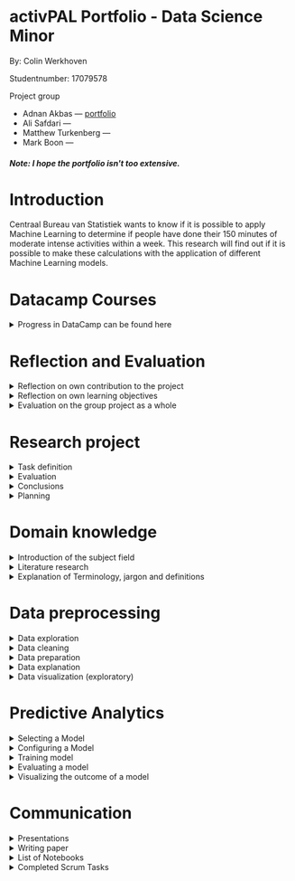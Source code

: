 # activPAL Portfolio - Data Science Minor 
By: Colin Werkhoven 

Studentnumber: 17079578

Project group
- Adnan Akbas — [portfolio](https://github.com/klict/activepal-portfolio)
- Ali Safdari — 
- Matthew Turkenberg — 
- Mark Boon — 

#### *Note: I hope the portfolio isn't too extensive.*

# Introduction

Centraal Bureau van Statistiek wants to know if it is possible to apply Machine Learning to determine if people have done their 150 minutes of moderate intense activities within a week. This research will find out if it is possible to make these calculations with the application of different Machine Learning models. 

# Datacamp Courses

<details><summary>Progress in DataCamp can be found here</summary>

![](Images/datacamp-progress-colin-werkhoven.PNG)

</details>

# Reflection and Evaluation

<details><summary>Reflection on own contribution to the project</summary>

##### Situation

This project is done during the COVID-19 pandemic and will therefore be completed in an online environment. This will bring some complications, but our team will figure out ways to make this work. 

Before starting this project I decided I wanted to work on my `leader` and `initiative` sides. This meant starting and leading standups and taking initiative to get in contact with teachers and CBS.  

##### Task
With my initiative to work on my leader role I found it important to know what every team member was doing. Besides knowing what my team members were doing I decided to work on new unknown things so I could share them with the other team members. 

##### Actions
During most standups I was asking a lot of questions to my team member about the process they made. Doing this gave me broader knowledge about the project and would be informative for the rest as well. 

I decided to start with creating my first Machine Learning model. This was a Regression Model to predict a MET value. During standups I tried to provide as much information as possible to my team members, so they would learn and understand it too. I was pretty happy with the results of the models and was able to help my team mates with creating a Regression model as well.

##### Result
During multiple retrospectives I longed for more in depth explanations during the standups. This was not happening after the first retrospective, but after repeating this the following retro's, everybody explained more and this was profitable for the entire group. 

##### Reflection
I am happy with all the contributions I delivered during this project. Creating the MET regression model was a very important task to answer the main research question. Besides the actual model creation, a lot of data exploration and preparation had to be done to start with the MET models. 

Besides all the good things, there were also some days where I was completely demotivated. This was mainly because of the MET models. Since there were 10+ different models, having to make a change would mean changing all the models. Doing this every week for a while made me less motivated. What helped was telling my team members that I was less motivated and they motivated and cheered me up.

And finally my contributions to the research paper. Since I was less motivated, the team already started with the research paper. Besides this, I still managed to write 3 very important chapters that were necessary for the final paper. 

---

</details>

<details><summary>Reflection on own learning objectives</summary>

##### Situation

This Applied Data Science minor was a very new subject, so my overall knowledge of the subject was minimum. I had some experience with Python programming, but very little. This would mean a lot of new excited things to be learnt!

##### Task

My main focus was aimed on the technical part of the project. This would mean, data preparation, data pre-processing and configuring models. There were times I had to do literature research, but minimum. 

##### Actions

Once we received the data I wanted to immediately start with exploring the data, but literature study had to be done first. After this part was over I did a lot of data exploration and pre-processing for the models. 

After a few weeks of working with the data I thought that I was missing out on the creation of a model. I decided to switch my focus on researching different models and how to pre-process, configure, train and evaluate a model. 

##### Result

Following the Datacamp courses and applying this knowledge in practice improved my Python programming skills a lot! I learned about different Library's which I will use for further projects. 

I've learned a lot about Machine Learning models. I was always fascinated about this technique and never knew how a computer could learn. After this minor I have a very good understanding about the creation of a Machine Learning model. Mainly about Regression models, since this is what I've been working on most of the time during this project.

##### Reflection

The first few weeks of this project was mainly focused on literature research. This was in my opinion the least pleasant part, but if I look back, one of the most important parts to make good progress. I should've focused a bit more on this in the beginning of the project. This would speed up the understanding of the problem domain and Machine Learning models. 

During this minor I learned a lot. The most exciting part is being able to create, configure and understand different Machine Learning models. Besides this, I learned to work with raw data and turn this to useful information. I am able to evaluate and visualize my results. 

If I look back at what I learnt throughout this minor I am happy with my choices. The only thing I wanted to learn more about is different Machine Learning models that were not used in our project and the implication of Neural Networks.   

---

</details>

<details><summary>Evaluation on the group project as a whole</summary>

##### Situation

At the start of this Applied Data minor we started as a group of 6 students. The group differentiated between 4 Software Engineering, 1 BIM and 1 Sport Management students. Different differentiations means different knowledge. 

Unfortunately the difficulty was too much for one of our team members and he eventually decided to stop with this minor. This meant the rest of the team had to work a bit harder.

##### Task

The application of Scrum was useful for our team. In these sprint plannings we created different task and assigned them to whoever wanted to work on certain subjects. This would mean smaller `predictive analysis` tasks so everybody on the team could create a model and put it in their portfolio.  

##### Actions

We decided to give everyone a different model to work on, since every team member had to create a model for the portfolio. This turned out pretty fun, because it felt like we were competing with each other to get the best performing model.   

##### Result

The model battle was fun and everybody learned to implement and improve their models with feedback from each other. Competing was fun and everybody showed their progress during the standups. We would all learn and add these learnings to our own models. 

Eventually the best scoring models were chosen for our final experiments. We already saw which model it would be, but the competition was still fun!

##### Reflection

Since this minor had to be done with the current COVID-19 circumstances, the work environment for each member was different to deal with so I took this in consideration.

This team was very nice to work with, everybody was helpful and wanted to finish this project with a good grade (not a 5.5). A few downsides were being on time for meetings. This impacted my own motivation to be on time as well. I was like "why should I be on time if I have to wait for 15-30 minutes for others to join" which resulted in being late to meetings. 

Another point which annoyed me was the moderate contribution of certain team members and meeting deadlines. I have my bad days as well, but seeing this back to back works a bit demotivating.

Nonetheless, I am very proud of what this project group has achieved in the past months. Not being able to see each other in real life and still managing a complex project is quite an achievement. 

---

</details>


# Research project

<details><summary>Task definition </summary>

This project is a collaboration between The Hague University of Applied Sciences (THUAS) and Centraal Bureau voor de Statistiek (CBS). 

<details><summary>Introduction</summary>

Statistic Netherlands wants to know if it's possible to measure if respondents meet the proposed 150 minutes of moderate intense physical activities within a week. The current method of collecting information from respondents is asking questions with different surveys. This comes with issues, one of them is that respondents don't always know the exact answers and this results in inaccurate results. Therefore, CBS decided to invite 40 random respondents to participate in this experiment. Every respondent received an activPAL device and had it mounted on their upper thigh. This activPAL device measured different types of data which has to be used to answer the following research questions. 

</details>

<details><summary>Research Questions</summary>

*These research questions were created by my colleagues, so I am not taking any credits for them.*

This research contains *3* different research questions. All with different sub-questions. The first 2 questions are necessary to answer before answering the final question.

### Question 1

How can Machine Learning be used to predict the intensity of activities performed in a lab situation by a person, who is being monitored with Vyntus One device and wearing an activPAL accelerometer? 

##### Sub Questions
- What measurement does activPAL use for intensity and why?  
- Is it possible to extract this intensity measurement values from just Vyntus One data, if so, how?  

### Question 2

How can Machine Learning be used to predict the intensity of activities performed by a person wearing only the activPAL accelerometer, based on the data gathered from the Vyntus One device and the ActivPal accelerometer in the lab situation? 

##### Sub Question
- What machine learning model can best be used to measure the intensity for each activity?  

### Question 3

How can Machine Learning be used to determine whether people did their 150 minutes of moderate activity in the activPAL accelerometer data of an entire week? 

##### Sub Question
- How can Machine Learning be used to recognize the activities, performed in the lab situation, in the activPAL accelerometer data?  

</details>

---

</details>

<details><summary>Evaluation</summary>

During this project it was not possible to execute all experiments. Different causes were, not enough knowledge, time or data. This chapter contains different subjects for future research. 

---

<details><summary>Too Little Data</summary>

To make predictions for the MET regression models it is necessary to have enough data so the model could generalize. This was not the case. From the 40 respondents, only 25 were useful for our experiments. The results of this was that our MET predictions models were *overfitting*, which resulted in inaccurate results for the calculation of the 150 minutes moderate intense physical activity.  

##### Recommendation

For future research on this topic I recommend more respondents with different characteristics. One of the main reasons why we were not able to answer the main research question with more certainty was because of too little respondent data for our experiments. 

</details>

---

<details><summary>Removing Low Variance Features</summary>

While creating the features for the MET prediction models we picked the most logical features from the `respondenten.csv` file (this file contains different characteristics of all participating respondents) that was provided by CBS, but the most logical is not always the most optimal.

##### Recommendation

My recommendation for the MET models is to remove low variance Features. The cause of the overfitting MET models could be having low variance features. The models could improve (or worsen) once the low variance features are removed from the models.  

</details>

---

<details><summary>A More In Depth Hyperparameter Tuning Approach</summary>

During the implementation of both regression models I briefly researched the implementation and use of Hyperparameters. I applied a set of parameters from different websites, but going deeper and finding my own set of parameters would probably improve the models. 

##### Recommendation 

More in depth research on parameters that are not predefined from different websites. 


</details>

---

</details>

<details><summary>Conclusions</summary>

In this conclusion chapter I will go over the results and conclude my perspective on the final results. 

<details><summary>MET Prediction Models</summary>

My conclusion after analyzing the MET regression models ([results can be found here](Predictive%20Analysis/evaluating_a_model.md)) is that all Random Forest and XGBoost models seem to overfit. The models gave decent results before applying the test data set, but once the test data set was applied to results worsened. Generalizing during the training of the model was not done accurately due to not having enough respondents in the data set. 

To get back to answering the research question. It *is* possible to predict the intensity, but the predictions are not very reliable since the models are not giving accurate predictions.   

</details>

---

<details><summary>Activity Recognition Models</summary>

*Note: this model has been done by my colleague Adnan Akbas*

*Graphs created by Adnan Akbas were used in this section*

After analysing the results from the Activity Recognition model from Adnan, we can conclude that after applying K-fold Cross Validation most of the activities are predictable with high accuracy, recall and precision.

*Data from Activity Recognition model from Adnan Akbas*

| |K-fold Cross Validation Score|
|------------|---------|
|Accuracy|0.82 (+/- 0.04)|
|Recall|0.84 (+/- 0.04)|
|Precision|0.82 (+/- 0.04)|

Looking at the Confusion Matrix, not all the activities were predictable with high accuracy. The `Cycling Light` and `Cycling Heavy` activity results were a bit worse compared to the other results. Since the movement of cycling is always the same, no matter if it's light or heavy, it is hard for the model to make accurate predictions for these activities. 

*Confusion Matrix from Adnan Akbas*

![](Images/Research%20Project/activity-recognition-confusion-matrix.PNG)


</details>

---

<details><summary>Calculating If Respondents Did Their 150 Minutes of Moderate Intense Activities</summary>

This section concludes the results of the Main Research Question:

*How can Machine Learning be used to determine whether people did their 150 minutes of moderate activity in the activPAL accelerometer data of an entire week?*

The previous conclusions were needed to answer the Main Research Question. With combining the results of the MET prediction models and Activity Recognition models it is possible to calculate if a respondent has done their 150 minutes of moderate intense activities within a week.

Since the results of the MET prediction models are not very reliable, the 150 minutes calculation is also not very reliable. Concluding that the 150 minutes are possible to calculate with the use of Machine Learning, but the trustworthiness is not very high. The Main Research Question could not be answered accurately.   


</details>

---

</details>

<details><summary>Planning</summary>

In this planning chapter I will discuss how we made use of the Scrum Methodology, how our first plannings came to realization and our overall used techniques. 

*Note: the following sections were written by me and are taken from the Research Plan ([find entire research plan here](Images/Research%20Project/Research%20plan%20-%20Final.pdf))* 

---

<details><summary>Procedure</summary>

For the activPAL project management we have been using the Agile (scrum) method. To follow the scrum method, there will be daily stand-ups. Within our project the daily stand-up time is 9:30 and since day 1, we have been following this method every day. Within the daily stand-up we discuss the progress of the prior day and the plans for today.  

</details>

---

<details><summary>Solving issues </summary>

Besides this, we discuss the issues that you’ve might encountered during your previous working day. If you are stuck or not sure what you should be doing next, we make sure to clear that up and make new working pairs. Usually when this happens there will be Teams calls after the stand-up to discuss or solve this problem with each other. This way the stand-ups won’t take longer than they should be.  

</details>

---

<details><summary>Sprint planning </summary>

Before holding our retrospective, we make sure to create a planning for the next sprint. During every sprint planning we, as a team, look at the current sprint on Jira. We discuss if we managed to complete the set sprint goal, if all the tasks are done, and what still must be done with the leftover tasks to complete them. The leftover tasks will be added to the new sprint. 

Once the current sprint has been completed, we start the new sprint by specifying a goal for the new sprint. We usually look at the roadmap and what we have done the previous sprint to create a new goal. After agreeing as a team with the set goal, we have healthy discussions where everyone gets the chance to add new tickets to our backlog that will help achieve this goal.  

</details>

---

<details><summary>Creation of the first sprint backlog </summary>

The creation of our first sprint backlog was a bit hectic. The project was new for all of us and nobody knew where to start or what the exact planning was going to be. We still managed to create a backlog for the first sprint which was mainly focussed on research.  

Annemieke from CBS provided us with lots of useful papers to research. A task during the first sprint was filtering out useful papers, this way we did not waste time by rereading unusable papers. As a team we all picked different subjects which we thought would be beneficial for our project and created 1 ticket with small subtasks in it. Besides the different papers we also received different CSV files which contained the data we had to work with during the project. We created a ticket to research these CSV files and document as much as possible.  

</details>

---

<details><summary>Retrospectives</summary>

After finishing a 2-week sprint we hold a retrospective to reflect and evaluate the process we’ve made over the past weeks. In these retrospectives we discuss what went well, what didn’t go well, what each team member longed for and the actions we’re going to take for the next sprint. During the retrospective we look back at the actions we wrote down from the previous sprint and see if we have worked on these actions. These retrospectives are a good tool to let every member on the team freely speak on how to feel about certain aspects over the last 2 weeks.  

</details>

---

<details><summary>Project roles </summary>

At the start of the project, we agreed on switching roles every sprint. This would mean a new scrum master, communicator and note taker every sprint. This did not go as planned, we decided to keep the same scrum master for the entire project to make sure the project went smoothly. The communicator role was switched halfway through the project and note taker role was done by the whole team. Every member wrote down what was important for them and after every important meeting we discussed the previous meeting to make sure everyone is on the same level.  

##### *Extra addition*

My role during the first 10 weeks of the project was the communicator. All communication between teachers and project owners was usually done by me. After these 10 weeks I took over the note taker role and wrote down all the information what could be useful for our project.

</details>

---

<details><summary>Planning tool </summary>

The infrastructure/tool we have been using for this is Jira. Jira is a plan, track and manage software that is mostly used for software development. Within the activPAL project Jira is not only used for software development but also for the research development from week 1.  

</details>

---

<details><summary>Research questions </summary>

The main research questions have been divided into smaller tasks called research sub tasks. Every sub research question has a few tasks that help to answer the question and guide us to the right approach to give an answer. By combining Jira with our sub questions, we can put all the sub questions into the Jira Road Map. This gives the whole group a good overview of the questions that still need to be answered and the tasks needed to answer the sub questions.

</details>

---

</details>

# Domain knowledge

<details><summary>Introduction of the subject field</summary>

The main subject of this project was to work with big amounts of data and combine this with Machine Learning. The data had to be pre-processed to turn it into useful information for this research. This part was very important, because doing this wrong or incorrect would results in bad performing Machine Learning models. 

</details>

<details><summary>Literature research</summary>

### Introduction

During this project, most of my literature research was done for different models. CBS provided us with a lot of papers that could possibly be useful for our own research. 

##### Researching Cut Off Points
Annemieke from CBS pointed us towards `Cut Off Points` at the start of the project. I decided to pick this one and used [one of the papers](Images/Domain%20Knowledge/Beyond%20Cut%20Points%20Accelerometer%20Metrics%20that%20Capture%20The%20Physical%20Activity%20Profile.pdf) CBS provided to us.

What I found was that cut off points are similar to outliers. Like the name `cut off point` states, its the point where you remove everything that goes higher or lower of the stated cut off point. The only cut off point used during this research was for predicted MET values. We used a cut off point of `3` to determine moderate intense activities. Once the MET value was lower than 3, it would not fit under moderate intense. 

##### Researching Regression Models
The literature research for the Regression model has been extensively implemented. You can find the entire research in the [selecting a model](Predictive%20Analysis/selecting_a_model.md) chapter.

</details>

<details><summary>Explanation of Terminology, jargon and definitions</summary>

A list of jargon that is used during this project. 

|Jargon/Definition|Explanation|
|------------|---------|
|activPAL accelerometer|activPAL is the company that created the accelerometer that was used during this research. This activPAL device is mounted to the thigh of the participants and measures the X, Y and Z values. The measurements are done 20 times within a second ([source](https://www.palt.com/why-activpal/)).  
|X, Y, Z data|The X, Y and Z data is based on a 3-dimensional space. The values change based on the direction the activPAL device is facing.
|Vyntus One|Vyntus One is a device to measure the oxygen intake of the user. 
|VO2|Using the Vyntus One device, the system provide the user with a `VO2` value. Also known as oxygen intake.
|CBS|Centraal Bureau van Statistiek. Our project is in collaboration with CBS. 
|Lab/Lab Session/Lab Research|CBS measured certain activities to have an ground truth for all activities. This was done in a lab setting where all respondents were measured with the activPAL and Vyntus One device to do different activities for 5 minutes. 
|Respondent|A respondent is a person that participated in the lab research.
|MET|Metabolic Equivalent of Task. MET is a measuring unit to measure the intensity of certain activities.  
|Moderate Intense Activity|A MET value from 3 or above. This cut-off point is used to answer to main research question. 

---

</details>

# Data preprocessing

<details><summary>Data exploration</summary>

#### Introduction

The data provided by CBS was a lot. Therefore we decided to start by filtering out the data that was labelled with an activity. Each respondent had a corresponding file with the `start` and `stop` time they performed certain activities in the lab.

<details><summary>Here is an example of how this was provided to us</summary>

|Activity|Start|Stop|
|------------|---------|--------|
|springen|2019-09-16 14:29:20|2019-09-16 14:30:18|
traplopen|2019-09-16 14:31:18|2019-09-16 14:32:04|
fietsen licht|2019-09-16 14:41:29|2019-09-16 14:46:29|
fietsen zwaar|2019-09-16 14:46:29|2019-09-16 14:51:29|
lopen|2019-09-16 15:12:00|2019-09-16 15:17:00|
rennen|2019-09-16 15:17:00|2019-09-16 15:22:00|
zitten|2019-09-16 15:31:00|2019-09-16 15:36:00|
staan|2019-09-16 15:45:00|2019-09-16 15:50:00|

With these timestamps it was possible to filter out all the activity data from all respondents and put them all in a new CSV file. This has been done with the following code. 

![](Images/Data%20Preprocessing/combine_activity_data.PNG)

The entire notebook can be found [here](Images/Data%20Preprocessing/Code/combine_correspondent_activities.py).

</details>

---

<details><summary>Activity Distribution </summary>

Once the activities were combined I created a distribution with all respondent activities. The results are shown below.

The entire notebook can be found [here](Images/Data%20Preprocessing/Code/Activity%20Distribution.py).

![](Images/Data%20Preprocessing/activity-distribution.png)

We can see that `springen` and `traplopen` have very little data points. After some analysing we found out that these activities were only performed for 1 minute instead of 5 for the other activities. This 1 minute of data was not enough for further modelling, we decided to leave `springen` and `traplopen` out of it in consultation with CBS. 

</details>

---

</details>

<details><summary>Data cleaning</summary>

#### Introduction

Since CBS provided us already cleaned data, it was not possible to do a lot of data cleaning for this project. 

<details><summary>Fixing timestamps</summary>

One of the issues with the data provided by CBS was the timestamps were not converted to readable and useful times yet. 

Example of the unconverted timestamp. The 2 long integers should be together and converted to a readable timestamp.

|Before Convertion|After Convertion|
|------|------|
|![](Images/Data%20Preprocessing/timestamp_issue.png)| ![](Images/Data%20Preprocessing/timestamp_fixed.PNG) |

The following function has been used to convert the unreadable timestamps.

![](Images/Data%20Preprocessing/timestamp_function.PNG)

</details>

---

<details><summary>Switching Diceface</summary>

A Diceface is the direction the activPAL is facing. The issue we are facing is when a respondent flips from its front to the back, the measured X, Y and Z values also flip sides. To solve this, we changed to X, Y and Z values according the switch in diceface value. 

Example of the diceface directions [found here](http://docs.palt.com/display/AL/MORA):
![](Images/Data%20Preprocessing/diceface-directions.PNG)

The following images were provided by Brian Keijzer and has been used to determine how to flip the dicefaces. 

|Diceface Physical |Diceface Numerical|
|------|------|
|![](Images/Data%20Preprocessing/diceface-physical.jpg)| ![](Images/Data%20Preprocessing/diceface-numerical.jpg) |

Here is an example how this transformation has been done in code. We used diceface `1` as a baseline to convert to. These convertion functions are written by Adnan and me.

![](Images/Data%20Preprocessing/diceface-function.PNG)

*During the MET model creation the feature `sum of magnitude of acceleration (sum_mag_acc)` was used, this feature adds the X, Y and Z values together. Therefore, the diceface convertion was not needed in the end.*

The entire notebook can be found [here](Images/Data%20Preprocessing/Code/normalize_diceface_values-v3.py).

</details>

---

</details>

<details><summary>Data preparation</summary>

This chapter is mainly about the data preparation for the MET regression models. The preparation has partly been done by Ali Safdari and me.

<details><summary>Convert to Numerical for Machine Learning</summary>

Machine Learning models can't work with non-integer values, therefore we need to convert these values to  integer values. Here are a few examples of respondent characteristics that were converted to numerical values. 

|Description|Function|
|------|------|
|Convert `ja/nee` string to number| ![](Images/Data%20Preprocessing/convert_string_to_number.PNG) |
|Convert `age` to categorical number| ![](Images/Data%20Preprocessing/convert_age_category.PNG) |

The remaining functions can be found at the top of [this](Images/Data%20Preprocessing/Code/creating_main_dataframe.py) notebook. 

</details>

---

<details><summary>Feature Creation</summary>

To have a useful data set for the MET regression model we needed to create a data set with all the possible features. At first Ali and I created a simple data set with the following features:

|Feature|Function|
|---|------|
|Sum of Magnitude of Acceleration (calculate from X, Y and Z - by ?)| ![](Images/Data%20Preprocessing/sum_mag_function.PNG) |
|MET value (calculated from vo2 + weight in kg) - by ?| ![](Images/Data%20Preprocessing/MET_function.PNG) |
|Body Mass Index (BMI; calculate from weight and height) - by Ali and Me| ![](Images/Data%20Preprocessing/BMI_function.PNG) |

All mathematical functions can be found in [this](Images/Data%20Preprocessing/Code/math_helper.py) notebook. 

</details>

---

<details><summary>Putting it all together</summary>

Eventually this was the final function that actually created the data set that was used for the MET regression models. The function took all the created features in the notebook and added it together. 

![](Images/Data%20Preprocessing/adding_together_function.PNG)

The entire MET regression data preparation can be found in [this](Images/Data%20Preprocessing/Code/creating_main_dataframe.py) notebook (same as the above mentioned notebook). 


</details>

---

</details>

<details><summary>Data explanation</summary>

The data that will be explained is coming from the previous [data preparation](Data%20Preprocessing/data_preparation.md) chapter. Most of these `column names` are features that are used for the MET regression models. 

The following table is an example of 1 row of data that is used for the MET regression models. Every row is resampled to 1 minute (60 seconds) since MET is calculated in minutes.

|Column name|DataType|Example|Explanation|
|------|------|------|------|
|pal_time|timestamp|2019-10-10 15:36:00|Since we need to predict the MET value, and MET is calculated in 60 seconds, the `pal_time` column name is the time the MET value is calculated on.  
|respondent_code|string|BMR004|The unique number that corresponds to a respondent.
|activity|string|lopen|The performed activity from that minute.
|mean_met|double|1.2920676857268667|The mean MET value from the measured minute. 
|sum_mag_acc|double|1116.7722891103585|The summation of the X, Y and Z values to the power of 2 within the measured minute.
|mean_speed|double|23533.170460441113|The mean speed within the measured minute. 
|weight_kg|double|75.7|The weight of the respondent in kilograms.
|length_cm|double|166.79999999999998|The length of the respondent in centimeters.
|bmi|double|27.20844906808366|The Body Mass Index, which is calculated with the weight and length of the respondent.
|is_sporter|boolean|1.0 (true)|If the respondent is a sporter or not. 
|age_category|boolean|4.0|The age category from the respondent. `4.0` means the age of the respondent is between 40-44.
|meets_balance_guidelines|boolean|0.0 (false)|The balance of the respondent was measured during the lab sessions. The respondent adheres to the balance guidelines or he/she does not.
|estimated_level|boolean|0.0 (false)|CBS looked at the characteristics of the respondents and decided based on these if the respondent adheres to the estimated level from their perspective. 
|walking_speed_km|double|5.0|The speed in kilometers the walking activity was performed in the lab.
|running_speed_km|double|10.0|The speed in kilometers the running activity was performed in the lab.
|gender|boolean|1.0 (true)|The gender of the respondent. Male or Female.
|meets_activity_guidelines|boolean|0.0 (false)|During the lab sessions characteristics and the daily activities from the respondents were noted and concluded if the respondent adheres to the activity guidelines or not. 

---

</details>

<details><summary>Data visualization (exploratory)</summary>

*Note: a lot of visualizations can be found in the [`predictive analysis`](Predictive%20Analysis/visualizing_the_outcome_of_a_model.md) chapter. Please check that file as well.*

<details><summary>Activity Distribution</summary>

This has already been shown in the [data exploration](Data%20Preprocessing/data_exploration.md) chapter. The distribution of all lab activities. After visualizing this it was clear that `springen` and `traplopen` was measured differently compared to the other activities.

![](Images/Data%20Preprocessing/activity-distribution.png)

</details>

---

</details>

# Predictive Analytics

<details><summary>Selecting a Model</summary>

### Introduction
To answer one of the research questions within our project we had to create a model to predict the Metabolic Equivalent of Task (MET) value of given activities. These activities differentiate between `Running`, `Walking`, `Standing`, `Sitting`, `Cycling Light` and `Cycling Heavy`.

Solving this issue would require a regression model since we need to predict an `integer/double` value(MET) and don't need classification in this case. 

### Approach
My approach for solving this problem was looking at different regression models. I started with finding different models and noting their pros and cons and eventually comparing them to pick atleast 2 possible models. I decided to pick 2 possible models and implement them with the same configurations instead of 1 to prevent getting biased results. 

### Different Regression Models
I researched different regression models to find a possible candidate model to answer our question.

##### Random Forest ([source](https://medium.com/swlh/random-forest-and-its-implementation-71824ced454f))
The Random Forest model is a decision tree model which can both be used for Regression and Classification. Besides being a possible regression model, the Random Forest model makes use of `Ensembled Learning`. Ensembled learning means combining multiple results to 1 final result, this method would give more accurate results and minimize getting biased results.

Random Forest is a possible model for our issue since it can be used for regression and the Random Forest decision tree method tries different trees to find the optimal results. 

##### Ridge Regression ([source (1)](https://www.statisticshowto.com/ridge-regression/#:~:text=Ridge%20regression%20is%20a%20way,(correlations%20between%20predictor%20variables)), [source (2)](https://www.quora.com/What-are-the-benefits-of-using-ridge-regression-over-ordinary-linear-regression))
Another Model I've looked into was the Ridge Regression Model. The Ridge Model minimizes the square error of the model, but this Model is based on `Multicollinearity`. This means one value can be predicted with another value. These 2 values have a correlation between each other.  

With the current issue of predicting the MET value with the X, Y and Z data it should not be possible to predict the next value based on the previous value. Therefor the Ridge Regression is not a suitable candidate for our MET recognition model.   

##### K-nearest Neighbour ([source](https://towardsdatascience.com/machine-learning-basics-with-the-k-nearest-neighbors-algorithm-6a6e71d01761))
Just like the Random Forest Model, the K-nearest Neighbour(KNN) model is also used for Regression and Classification issues. The KNN model is a `supervised machine learning` algorithm, this means the model needs labeled data to produce results. If we look at the `Vyntus (labdata)` we have the `Ground Truth` that needs to be predicted, but this is not the case for `activpal (weekdata)`. This would mean we would only be able to predict on the `labdata` and not the `weekdata`. 

The K-nearest Neighbour model would not be useful to solve our issue, mainly because we don't have the ground truth available all the time. Since K-nearest Neighbour is a supervised machine learning algorithm, apply this on our data would not be sufficient.    

##### XGBoost ([source](https://towardsdatascience.com/https-medium-com-vishalmorde-xgboost-algorithm-long-she-may-rein-edd9f99be63d))
The XGBoost Model is the final regression model I've looked into. This model is very similar to the previously mentioned Random Forest model. Just like Random Forest, XGBoost is an ensembled decision tree algorithm. Besides using ensembled learning, XGBoost makes use of `Gradient Boosting`. This means minimizing errors while trying to find the best possible results. 

XGBoost is a possible model to solve our MET prediction issue. This model uses ensembled learning and Gradient Boosting to prevent low variance and biased results. 

### Final Decision
After analysing the models named above we found 2 candidate models. Firstly the `Random Forest Model` and secondly the `XGBoost Model`. 

The `Ridge Regression Model` is not suitable since it makes use of Multicollinearity. This method would not work on our data since we make predictions based on `X, Y, Z` data. 

The `K-nearest Neighbour Model` would be suitable if we only needed to predict the `labdata` since these MET values could be calculated based on the activity. But in our case we need to predict `labdata` and `weekdata`. The weekdata is unlabelled and therefor not suitable since the KNN model makes use of labelled data.

The final decision will be comparing the `Random Forest Model` with the `XGBoost Model`. Both models make use of decision trees which delivers low variance and less biased results. Finally, to pick a model for our MET predictions, we will be configure both models as identical as possible. More on this can be found in the next chapter.

---

</details>

<details><summary>Configuring a Model</summary>

### Introduction

In the previous chapter we've picked 2 possible Regression models, Random Forest and XGBoost. I will discuss the configurations for both models here. Both models have almost the same configurations, I will therefor explain the configurations once. Here you can find a list of configurations that were applied by the configuration of both models. 

---

<details> <summary>Random State</summary>
Picking a `random state` is essential for the configurations of your models. Without a `random_state`, the model will always apply a random, new variation of decision trees. To get accurate predictions and results it is important to always have the same decision trees. 

We decided to use `random_state=0` for all our MET prediction models. This way all models would have consistency in the configurations and results could not get manipulated by trying out different random state values. The decision for `random_state=0` is found [here](https://scikit-learn.org/stable/glossary.html#term-random-state). 

</details>

---

<details> <summary>Feature Selection</summary>

After [preparing the MET prediction model dataframe](Data%20Preprocessing/data_preparation.md) with different features I thought it would take a long time to try all possible variations. Therefor, I wanted to use Recursive Feature Selection [(RFE)](https://scikit-learn.org/stable/modules/generated/sklearn.feature_selection.RFE.html). 
RFE picks a combination with the best scoring features. The chosen features were used in the configuration of the Random Forest or XGBoost model. This automated approach would save us lots of time, since we needed to find features for 6 different activities and 2 different models.   

<details><summary>List of features for Feature Selection</summary>

![](Images/predictive-analysis/list_of_features.PNG)

</details>

<details><summary>Feature Selection Function</summary>

![](Images/predictive-analysis/feature_selection_function.PNG)
</details>

<details><summary>Example results of Feature Selection</summary>

![](Images/predictive-analysis/feature_selection_results.PNG)
</details>

</details>

---

<details> <summary>Picking the best number of trees</summary>

The `n_estimators` parameter is an important configuration for all tree based models. Every number of tree results in a different outcome. I wanted to find the best number of trees, but doing this by hand was gonna take way too long. Therefor I decided to write a function that finds the optimal number of trees between a certain range. 
In our case we picked a range between 1-210. After analyzing the plots, the results were not getting higher with a larger number of trees around 200. 

<details><summary>Finding optimal number of trees function</summary>

The result from this function was used during the configuration of the models for the `n_estimators` parameter.

![](Images/predictive-analysis/n_estimator_function.PNG)

</details>

<details><summary>Profound Explanation of optimal number of trees Approach</summary>

To find the most optimal amount I created a function called `optimal_amount_estimators`. 
This function contains a for loop that creates a new model every loop, trains this model and calculates a R Squared score. All these scores are added to a Dictionary. I picked a dictionary since we need an integer value which will be the optimal estimator. The key from this dictionary will be the optimal estimator. Once the dictionary is filled we simply pick the `max` value from the dictionary and return the associated key value from the max R Squared score. 

Here is an example of how this dictionary looks like. In this case Key 18 gives the highest R Squared score. Therefor we return the key that is associated to the highest score and use this as our `n_estimator`.

![](Images/predictive-analysis/dictionary-example.PNG)

</details>

<details><summary>Results of the optimal number of trees function</summary>

More on the visualisation of this plot can be found in the [visualizing the outcome of a model chapter](Predictive%20Analysis/visualizing_the_outcome_of_a_model.md).

![](Images/predictive-analysis/n_estimators_results_plot.PNG)

</details>

</details>

---

<details> <summary>Hyperparameter Tuning</summary>

Once the optimal amount of features and number of trees were selected it was time to improve the models even more. My colleague Adnan Akbas pointed me towards `Hyperparameter Tuning`.

## What is Hyperparameter Tuning?

Hyperparameter tuning is finding the best combination of parameters for your Machine Learning model. 

Since the Random Forest and XGBoost models have different configurations, I searched which parameters were usually tuned for each model. 

## Hypertuning the Random Forest model 

[Random Forest Hyperparameter Tuning Source](https://towardsdatascience.com/hyperparameter-tuning-the-random-forest-in-python-using-scikit-learn-28d2aa77dd74)

<details><summary>Here is a list of parameters and possible values that were tuned for the Random Forest model</summary>

These parameters were applied with all possible combinations on a new `RandomForestRegressor` model. 

![](Images/predictive-analysis/hyperparametertuning_randomforest.PNG)

</details>

<details><summary>Applying the parameters on a new model</summary>

The parameters were applied on a new model with the following function. The function returns a new `RandomForestRegressor` model with the newly found parameters after hyperparameter tuning.

![The function](Images/predictive-analysis/apply_randomforest_hyperparametertuning.PNG)

</details>

## Hypertuning the XGBoost model 

[XGBoost Hyperparameter Tuning Source](https://towardsdatascience.com/doing-xgboost-hyper-parameter-tuning-the-smart-way-part-1-of-2-f6d255a45dde)

<details><summary>Here is a list of parameters and possible values that were tuned for the XGBoost model</summary>

These parameters were applied with all possible combinations on a new `XGBRegressor` model. 

![](Images/predictive-analysis/hyperparametertuning_xgboost.PNG)

</details>

#### GridSearch vs. RandomizedSearch

These parameters were applied on a `XGBRegressor` in combination with `GridSearchCV` and `RandomizedSearchCV`. I decided to try 2 different search methods to see which one performed better. 

<details><summary>GridSearch Function</summary>

![](Images/predictive-analysis/xgboost_gridsearch_function.PNG)

</details>

<details><summary>RandomizedSearch Function</summary>

![](Images/predictive-analysis/xgboost_randomizedsearch_function.PNG)

</details>

The results of the different Search methods were compared to each other to find the best performing method for the XGBoost model. The results of both methods can be found in the [Evaluating a model](Predictive%20Analysis/evaluating_a_model.md) chapter.

</details>

---

</details>

<details><summary>Training model</summary>

### Introduction

Training is model is an essential part of every Machine Learning model. It is important to find the correct balance to prevent overfitting or underfitting. 

Explanation of Hyperparameter tuning for the Random Forest and XGBoost model can be found [here](Predictive%20Analysis/configuring_a_model.md).

<details><summary>Prevention of Under/Over fitting</summary>

Throughout the implementation of the MET prediction model we've encountered multiple obstacles. Here is a list of actions I took to prevent under/over fitting.

<details><summary>Removing Irrelevent Features</summary>

Removing Irrelevent or high correlating features was also used to prevent overfitting. Take the feature Body Mass Index (BMI) for example. This feature was created from the length and weight of the respondent. After analyzing the feature correlation heatmap I found that weight had a very high correlation with BMI. I decided to pick either length and weight or BMI. The final decision was to remove BMI as a feature.

<details><summary>Feature Correlation Heatmap</summary>

![](Images/predictive-analysis/heatmap-walking-prediction.PNG)

</details> 

</details>

<details><summary>Creating Relevent Features</summary>

After struggling for a while and not getting higher correlations for the MET prediction models I thought about adding new relevant features. The speed of the respondent made sense in our case. Running or walking faster means you use more energy which results in a higher MET production. 
The implementation of the `speed` feature was a good choice, because our models all improved quiet a bit!

</details>

<details><summary>Removing Noise</summary>

The noise for the MET prediction models were usually respondents who weren't able to perform the lab activities according to the rest of the respondents. For example: 70+ year old respondents that could not complete the activities for the given time were excluded from the experiment. This has been agreed in consulation with Annemieke van Leuten and John Bolte from Centraal Bureau of Statistiek (CBS). 

</details>

</details>

---

</details>

<details><summary>Evaluating a model</summary>

### Introduction

As explained in [selecting a model](Predictive%20Analysis/selecting_a_model.md), I decided to pick 2 different regression models to compare the results and select the right one for each activity. 
I used a few different methods to calculate prediction scores and eventually picked the most fitting. 

<details><summary>Cross Validation</summary>

The first method is calculated after applying K-Fold Cross Validation on the Random Forest & XGBoost model. I created a simple function that applies `5 folds` on both models and calculates the `mean` score and the `standard deviation (STD)`. These scores are compared for both model to find the most fitting for each activity.

<details><summary>Cross Validation Function</summary>

![](Images/predictive-analysis/cross-validation-function.PNG)

</details>

</details>

---

<details><summary>Applying Test Dataset</summary>

Once the Cross Validation had decent results we decided to apply the separated test dataset on our model to validate the results. 
The test dataset that was separated contained 3 test users with each containing 5 rows of data for each activity. I created a function to apply the test users on the already trained model to see if our model would over/under fit or give good results on new data.

<details><summary>Applying Test Dataset Function</summary>

![](Images/predictive-analysis/test-set-results.PNG)

</details> 

</details>

---

<details><summary>Evaluation Results</summary>

Picking a fitting model for each activity was the final step once Cross Validation and the Test Dataset were applied. I created a table that displays the:
- `R Squared score after Cross Validation`
- `R^2  score after applying the test data set` 
- `Mean Squared Error (MSE) score after applying the test data set` 

<details><summary>Show Table</summary>

After evaluating the scores for both models we, as a team, picked the best scoring model for each activity. The models we picked are marked in green in the table bellow.

As you can see, `Standing` and `Sitting` are not marked. The reason for this is that we decided to leave the predictions for both out of the experiment since they would not impact the result of the main question. This has been agreed in consulation with Annemieke van Leuten and John Bolte from Centraal Bureau of Statistiek (CBS).

![](Images/predictive-analysis/xgboost_vs_randomforest_results2.PNG)

### Final Results

|Activity|Model|
|------------|---------|
|Walking|Random Forest|
|Running|Random Forest|
|Cycling Light|Random Forest|
|Cycling Heavy|XGBoost|

</details>

</details>

---

</details>

<details><summary>Visualizing the outcome of a model</summary>

### Introduction

Informative and straight to the point visualization of your data is very important to make conclusion about what you're actually seeing. This chapter displays the different visualizations that were applied by the creation of the MET prediction models.

<details><summary>Seaborn — Heatmap</summary>

The Seaborn library was used to create a Heatmap to display correlations between all the features. The use of this heatmap can be found in the [Training a model chapter](Predictive%20Analysis/training_a_model.md).

This heatmap was used to see which features were low or high correlated to the `mean_met` target value. Looking at the correlations we could already see that `sum_mag_acc` and `mean_speed` were high correlating features and are probably good features the predict the `mean_met` value.
![](Images/predictive-analysis/heatmap-walking-met.png)

</details>

---

<details><summary>Finding optimal n_estimators — Line Chart</summary>

The following visualization displays the scores from a certain range, in this case (1-210). I wanted to find the best amount of iterations for this model. In some cases the `n_estimator` value of 2 gave the best results, this would be unlikely so in these cases I decided to start from 10 instead of 1.
At first the amount of iterations was set to 100, but after analysing the results I saw that the scores were going up around the 100 mark. I decided to expand this to 210 to see if it went higher, but it didn't.

![](Images/predictive-analysis/n_estimators_results_plot.PNG)

</details>

---

<details><summary>Ground Truth vs Prediction — Bar Chart</summary>

This Bar Chart shows the differences between the `Ground Truth` and the `Actual Prediction`. The 2 values were set next to eachother to see if there were outliers. Once we could see the outliers we could act upon it. 

![](Images/predictive-analysis/ground_truth_vs_prediction.PNG)

</details>

---

<details><summary>Ground Truth vs Prediction — Scatter Plot</summary>

This Scatter Plot shows the same results as the Bar Chart above this section. The difference is the type of visualization.
Here you can see how the `Ground Truth` and `Prediction` fit the Regression line. With this scatter plot it is easier to spot if there are big outliers or if the data fits the regression line.

![](Images/predictive-analysis/predictions_scatterplot.PNG)


</details>

---

</details>

# Communication

<details><summary>Presentations</summary>

In this chapter I will describe which presentations I've contributed to and which I presented.
Since the content of the first 5 presentations was not that useful and informative I decided to leave them out of here. 

During this Applied Data Science Minor, I've presented 2 presentations and contributed in almost every presentation.

#### [Presentation #6 — PDF](Images/Presentation%20Week%206.pdf)

Presentation #6 was presented by myself. 

My contributions for Presentation #6
<details> <summary>Slide 7</summary>

![Slide 7](Images/Presentations/presentation-6-page-7.PNG)

</details>

<details> <summary>Slide 10</summary>

![Slide 10](Images/Presentations/presentation-6-page-10.PNG)
</details>

#### [Presentation #7 — PDF](Images/Presentation%20Week%207.pdf)

My contributions for Presentation #7
<details> <summary>Slide 4</summary>

![Slide 4](Images/Presentations/presentation-7-page-4.PNG)

</details>

#### [Presentation #8 — PDF](Images/External%20Presentation%202%20Week%208.pdf)

My contributions for Presentation #8
<details> <summary>Slide 6</summary>

![Slide 6](Images/Presentations/presentation-8-page-6.PNG)

</details>

#### [Presentation #9 — PDF](Images/Presentation%20Week%209.pdf)

My contributions for Presentation #9
<details> <summary>Slide 6</summary>

![Slide 6](Images/Presentations/presentation-9-page-6.PNG)

</details>

<details> <summary>Slide 7</summary>

![Slide 7](Images/Presentations/presentation-9-page-7.PNG)
</details>

#### [Presentation #10 — PDF](Images/Presentation%20Week%2010.pdf)

Presentation #10 was presented together with my colleague Mark Boon.

My contributions for Presentation #10
<details> <summary>Slide 6</summary>

![Slide 6](Images/Presentations/presentation-10-page-6.PNG)

</details>

<details> <summary>Slide 7</summary>

![Slide 7](Images/Presentations/presentation-10-page-7.PNG)

</details>

<details> <summary>Slide 8</summary>

![Slide 8](Images/Presentations/presentation-10-page-8.PNG)

</details>

<details> <summary>Slide 9</summary>

![Slide 9](Images/Presentations/presentation-10-page-9.PNG)

</details>

<details> <summary>Slide 10</summary>

![Slide 10](Images/Presentations/presentation-10-page-10.PNG)

</details>

#### [Presentation #11 — PDF](Images/Presentation%20Week%2011.pdf)

My contributions for Presentation #11
<details> <summary>Slide 5</summary>

![Slide 5](Images/Presentations/presentation-11-page-5.PNG)

</details>

<details> <summary>Slide 6</summary>

![Slide 6](Images/Presentations/presentation-11-page-6.PNG)

</details>

<details> <summary>Slide 7</summary>

![Slide 7](Images/Presentations/presentation-11-page-7.PNG)

</details>

<details> <summary>Slide 8</summary>

![Slide 8](Images/Presentations/presentation-11-page-8.PNG)

</details>

#### [Presentation #12 — PDF](Images/External%20Presentation%202%20Week%2012.pdf)

My contributions for Presentation #12
<details> <summary>Slide 5</summary>

![Slide 5](Images/Presentations/presentation-12-page-5.PNG)

</details>

<details> <summary>Slide 6</summary>

![Slide 6](Images/Presentations/presentation-12-page-6.PNG)

</details>

<details> <summary>Slide 7</summary>

![Slide 7](Images/Presentations/presentation-12-page-7.PNG)

</details>

<details> <summary>Slide 8</summary>

![Slide 8](Images/Presentations/presentation-12-page-8.PNG)

</details>

<details> <summary>Slide 9</summary>

![Slide 9](Images/Presentations/presentation-12-page-9.PNG)

</details>

#### [Presentation #14 — PDF](Images/Presentation%20Week%2014.pdf)

My contributions for Presentation #14
<details> <summary>Slide 5</summary>

![Slide 5](Images/Presentations/presentation-14-page-5.PNG)

</details>

#### [Presentation #15 — PDF](Images/Presentation%20Week%2015.pdf)

My contributions for Presentation #15
<details> <summary>Slide 4</summary>

![Slide 4](Images/Presentations/presentation-15-page-4.PNG)

</details>

<details> <summary>Slide 5</summary>

![Slide 5](Images/Presentations/presentation-15-page-5.PNG)

</details>

<details> <summary>Slide 6</summary>

![Slide 6](Images/Presentations/presentation-15-page-6.PNG)

</details>

---

</details>

<details><summary>Writing paper</summary>

I started a bit later than the rest because I was still finishing the MET Regression Models. 

|Chapter|Contribution|Link/Example|
|------------|--------|--------|
|MET Regression Models V1 |This was part of the `methods` chapter. Here I wrote how the MET regression models were realised. Starting with data preparation, features engineering and finally training and evaluating the models.| [Find chapter here](Images/Communication/met_regression_models_V1.pdf) (pdf opens) |
|MET Regression Models V2 |The most important feedback was about writing mathematical equations. This was processed during V2. | [Find chapter here](Images/Communication/met_regression_models_V2.pdf) (pdf opens) |
|MET Regression Results V1 |This chapter was mainly about writing what the actual results are of the experiments. I wrote about what results are showing and how we got these results..| [Find chapter here](Images/Communication/met_regression_results_V1.pdf) (pdf opens) |
|MET Regression Results V2 |Still had to receive feedback and process it, but had to hand in the portfolio. |
|Conclusion V1 |The first conclusion was made with Adnan. We started with writing down the results and own conclusions of the models we both created. Afterwards we reviewed each others conclusions and came up with an overall conclusion. Resulting in an conclusion from 2 perspectives. | ![](Images/Communication/conclusion-V1-adnan.PNG) |
|Conclusion V2 |After receive feedback on `Conclusion V1` I started with writing V2. Answering the main research question was not done concisely and certain conclusions were not strongly substantiated. While writing V2 I made sure these points were processed. |![](Images/Communication/conclusion-V2.PNG)|
|Reviewing Team Members|There is no proof of actual reviewing besides the comments in the document. During the reviewing I tried to be very critical, even though we did not want to publish our research in an actual paper.|  ![](Images/Communication/review-example.png) |

---

While writing a research paper it is important to have visualizations and tables that follow the paper guidelines. I started researching how to create those tables. Here is an example of one of the research paper tables.

|Before|After|
|------------|--------|
|![](Images/Communication/table-before.PNG)|![](Images/Communication/table-after.PNG)|

---

</details>

<details><summary>List of Notebooks</summary>

|Explanation|Written by|Notebook|
|------------|--------|--------|
|This notebook is the pre-processing for the Diceface experiment. I combined multiple data sets to get a dataframe containing all necessary rows for this experiment. | Colin|[open notebook](Images/Notebooks/diceface_experiment.py)|
|All activities needed to be added to one file. This would speed up future notebooks. | Colin | [open notebook](Images/Notebooks/combine_correspondent_activities.py)|
|Visualizing the lab measured activities.| Colin | [open notebook](Images/Notebooks/activity_distribution.py)|
|This main dataframe was needed for the MET regression models.| Colin & Ali|[open notebook](Images/Notebooks/)|
|This notebook was created to get a better understanding about the calculation of MET.| Colin|[open notebook](Images/Notebooks/understanding_MET.py)|
|Transforming Diceface values.| Mostly by Colin & Adnan, small additions by Matthew & Ali|[open notebook](Images/Notebooks/normalize_diceface_values-v3.py)|

Following notebooks are for the Random Forest and XGBoost Regression models

|Activity|XGBoost|Random Forest|
|------------|--------|--------|
|Lopen|[open notebook](Images/Notebooks/predict_walking_met_XGBoost-updated.py)|[open notebook](Images/Notebooks/MET_walking_prediction_random_forest-updated.py)|
|Rennen|[open notebook](Images/Notebooks/predict_running_met_XGBoost-updated.py)|[open notebook](Images/Notebooks/MET_cycling_light_prediction_random_forest-updated.py)|
|Fietsen Licht|[open notebook](Images/Notebooks/predict_cycling_light_met_XGBoost-updated.py)|[open notebook](Images/Notebooks/MET_cycling_light_prediction_random_forest-updated.py)|
|Fietsen Zwaar|[open notebook](Images/Notebooks/predict_cycling_heavy_met_XGBoost-updated.py)|[open notebook](Images/Notebooks/MET_cycling_heavy_prediction_random_forest-updated.py)|
|Staan|[open notebook](Images/Notebooks/predict_standing_met_XGBoost-updated.py)|[open notebook](Images/Notebooks/MET_cycling_light_prediction_random_forest-updated.py)|
|Zitten|[open notebook](Images/Notebooks/predict_sitting_met_XGBoost-updated.py)|[open notebook](Images/Notebooks/MET_cycling_light_prediction_random_forest-updated.py)|

</details>

<details><summary>Completed Scrum Tasks</summary>

![](Images/scrum-activities.png)

</details>
